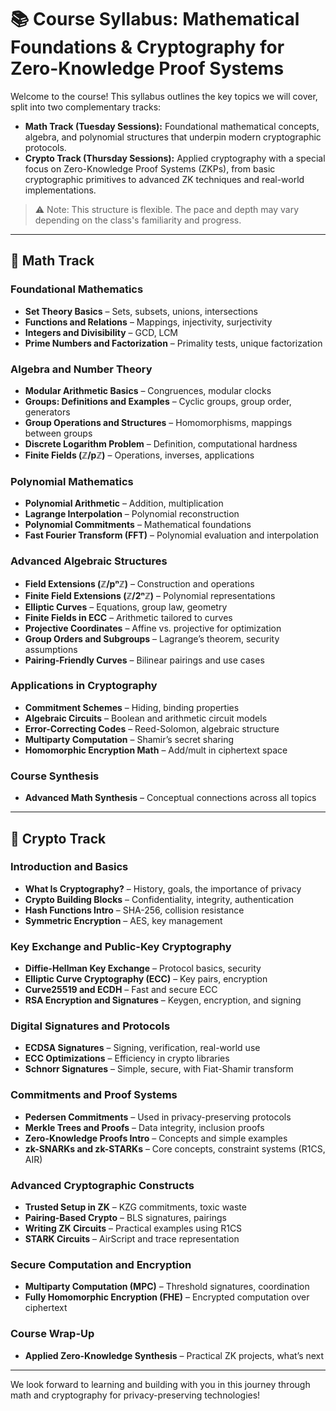 # 📚 Course Syllabus: Mathematical Foundations & Cryptography for Zero-Knowledge Proof Systems

Welcome to the course! This syllabus outlines the key topics we will cover, split into two complementary tracks:

- **Math Track (Tuesday Sessions):** Foundational mathematical concepts, algebra, and polynomial structures that underpin modern cryptographic protocols.
- **Crypto Track (Thursday Sessions):** Applied cryptography with a special focus on Zero-Knowledge Proof Systems (ZKPs), from basic cryptographic primitives to advanced ZK techniques and real-world implementations.

> ⚠️ Note: This structure is flexible. The pace and depth may vary depending on the class's familiarity and progress.

---

## 🧮 Math Track

### Foundational Mathematics
- **Set Theory Basics** – Sets, subsets, unions, intersections
- **Functions and Relations** – Mappings, injectivity, surjectivity
- **Integers and Divisibility** – GCD, LCM
- **Prime Numbers and Factorization** – Primality tests, unique factorization

### Algebra and Number Theory
- **Modular Arithmetic Basics** – Congruences, modular clocks
- **Groups: Definitions and Examples** – Cyclic groups, group order, generators
- **Group Operations and Structures** – Homomorphisms, mappings between groups
- **Discrete Logarithm Problem** – Definition, computational hardness
- **Finite Fields (ℤ/pℤ)** – Operations, inverses, applications

### Polynomial Mathematics
- **Polynomial Arithmetic** – Addition, multiplication
- **Lagrange Interpolation** – Polynomial reconstruction
- **Polynomial Commitments** – Mathematical foundations
- **Fast Fourier Transform (FFT)** – Polynomial evaluation and interpolation

### Advanced Algebraic Structures
- **Field Extensions (ℤ/pⁿℤ)** – Construction and operations
- **Finite Field Extensions (ℤ/2ⁿℤ)** – Polynomial representations
- **Elliptic Curves** – Equations, group law, geometry
- **Finite Fields in ECC** – Arithmetic tailored to curves
- **Projective Coordinates** – Affine vs. projective for optimization
- **Group Orders and Subgroups** – Lagrange’s theorem, security assumptions
- **Pairing-Friendly Curves** – Bilinear pairings and use cases

### Applications in Cryptography
- **Commitment Schemes** – Hiding, binding properties
- **Algebraic Circuits** – Boolean and arithmetic circuit models
- **Error-Correcting Codes** – Reed-Solomon, algebraic structure
- **Multiparty Computation** – Shamir’s secret sharing
- **Homomorphic Encryption Math** – Add/mult in ciphertext space

### Course Synthesis
- **Advanced Math Synthesis** – Conceptual connections across all topics

---

## 🔐 Crypto Track

### Introduction and Basics
- **What Is Cryptography?** – History, goals, the importance of privacy
- **Crypto Building Blocks** – Confidentiality, integrity, authentication
- **Hash Functions Intro** – SHA-256, collision resistance
- **Symmetric Encryption** – AES, key management

### Key Exchange and Public-Key Cryptography
- **Diffie-Hellman Key Exchange** – Protocol basics, security
- **Elliptic Curve Cryptography (ECC)** – Key pairs, encryption
- **Curve25519 and ECDH** – Fast and secure ECC
- **RSA Encryption and Signatures** – Keygen, encryption, and signing

### Digital Signatures and Protocols
- **ECDSA Signatures** – Signing, verification, real-world use
- **ECC Optimizations** – Efficiency in crypto libraries
- **Schnorr Signatures** – Simple, secure, with Fiat-Shamir transform

### Commitments and Proof Systems
- **Pedersen Commitments** – Used in privacy-preserving protocols
- **Merkle Trees and Proofs** – Data integrity, inclusion proofs
- **Zero-Knowledge Proofs Intro** – Concepts and simple examples
- **zk-SNARKs and zk-STARKs** – Core concepts, constraint systems (R1CS, AIR)

### Advanced Cryptographic Constructs
- **Trusted Setup in ZK** – KZG commitments, toxic waste
- **Pairing-Based Crypto** – BLS signatures, pairings
- **Writing ZK Circuits** – Practical examples using R1CS
- **STARK Circuits** – AirScript and trace representation

### Secure Computation and Encryption
- **Multiparty Computation (MPC)** – Threshold signatures, coordination
- **Fully Homomorphic Encryption (FHE)** – Encrypted computation over ciphertext

### Course Wrap-Up
- **Applied Zero-Knowledge Synthesis** – Practical ZK projects, what’s next

---

We look forward to learning and building with you in this journey through math and cryptography for privacy-preserving technologies!
